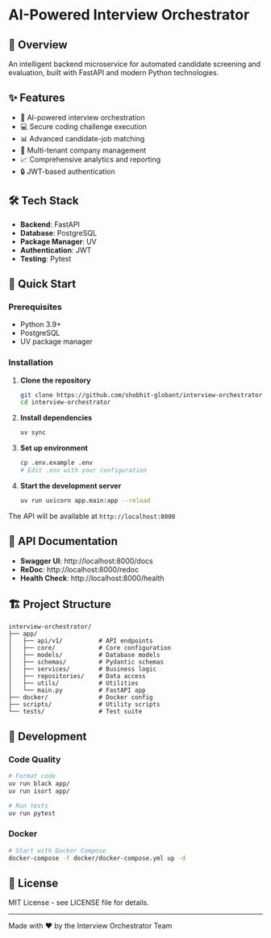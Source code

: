 # AI-Powered Interview Orchestrator

## 🚀 Overview

An intelligent backend microservice for automated candidate screening and evaluation, built with FastAPI and modern Python technologies.

## ✨ Features

- 🤖 AI-powered interview orchestration
- 💻 Secure coding challenge execution
- 📊 Advanced candidate-job matching
- 🏢 Multi-tenant company management
- 📈 Comprehensive analytics and reporting
- 🔒 JWT-based authentication

## 🛠️ Tech Stack

- **Backend**: FastAPI
- **Database**: PostgreSQL
- **Package Manager**: UV
- **Authentication**: JWT
- **Testing**: Pytest

## 🚦 Quick Start

### Prerequisites

- Python 3.9+
- PostgreSQL
- UV package manager

### Installation

1. **Clone the repository**
   ```bash
   git clone https://github.com/shobhit-globant/interview-orchestrator.git
   cd interview-orchestrator
   ```

2. **Install dependencies**
   ```bash
   uv sync
   ```

3. **Set up environment**
   ```bash
   cp .env.example .env
   # Edit .env with your configuration
   ```

4. **Start the development server**
   ```bash
   uv run uvicorn app.main:app --reload
   ```

The API will be available at `http://localhost:8000`

## 📖 API Documentation

- **Swagger UI**: http://localhost:8000/docs
- **ReDoc**: http://localhost:8000/redoc
- **Health Check**: http://localhost:8000/health

## 🏗️ Project Structure

```
interview-orchestrator/
├── app/
│   ├── api/v1/          # API endpoints
│   ├── core/            # Core configuration
│   ├── models/          # Database models
│   ├── schemas/         # Pydantic schemas
│   ├── services/        # Business logic
│   ├── repositories/    # Data access
│   ├── utils/           # Utilities
│   └── main.py          # FastAPI app
├── docker/              # Docker config
├── scripts/             # Utility scripts
└── tests/               # Test suite
```

## 🧪 Development

### Code Quality

```bash
# Format code
uv run black app/
uv run isort app/

# Run tests
uv run pytest
```

### Docker

```bash
# Start with Docker Compose
docker-compose -f docker/docker-compose.yml up -d
```

## 📝 License

MIT License - see LICENSE file for details.

---

Made with ❤️ by the Interview Orchestrator Team
